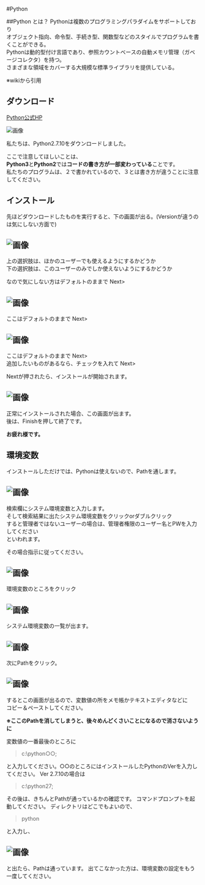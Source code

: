 #Python 

##Python とは？
Pythonは複数のプログラミングパラダイムをサポートしており    
オブジェクト指向、命令型、手続き型、関数型などのスタイルでプログラムを書くことができる。  
Pythonは動的型付け言語であり、参照カウントベースの自動メモリ管理（ガベージコレクタ）を持つ。  
さまざまな領域をカバーする大規模な標準ライブラリを提供している。  

※wikiから引用  

ダウンロード
------
[Python公式HP](https://www.python.org/downloads/)

![画像](../images/python/python_DL.PNG "画像")  

私たちは、Python2.7.10をダウンロードしました。

ここで注意してほしいことは、  
**Python3**と**Python2**では**コードの書き方が一部変わっている**ことです。  
私たちのプログラムは、２で書かれているので、３とは書き方が違うことに注意してください。

インストール
----------------
先ほどダウンロードしたものを実行すると、下の画面が出る。(Versionが違うのは気にしない方面で)  

![画像](../images/python/python_Install01.PNG "画像")  
----------------
 上の選択肢は、ほかのユーザーでも使えるようにするかどうか  
 下の選択肢は、このユーザーのみでしか使えないようにするかどうか  

 なので気にしない方はデフォルトのままで Next>


![画像](../images/python/python_Install02.PNG "画像")
----------------  
 ここはデフォルトのままで Next>


![画像](../images/python/python_Install03.PNG "画像") 
----------------
ここはデフォルトのままで Next>  
追加したいものがあるなら、チェックを入れて Next>  

Nextが押されたら、インストールが開始されます。

![画像](../images/python/python_Install04.PNG "画像") 
----------------
正常にインストールされた場合、この画面が出ます。  
後は、Finishを押して終了です。

**お疲れ様です。**  
  
  
環境変数
--------
 インストールしただけでは、Pythonは使えないので、Pathを通します。

![画像](../images/python/python_path01.PNG "画像") 
----------------
検索欄にシステム環境変数と入力します。  
そして検索結果に出たシステム環境変数をクリックorダブルクリック  
すると管理者ではないユーザーの場合は、管理者権限のユーザー名とPWを入力してください  
といわれます。

その場合指示に従ってください。

![画像](../images/python/python_path02.PNG "画像") 
----------------
環境変数のところをクリック 

![画像](../images/python/python_path03.PNG "画像")  
----------------
システム環境変数の一覧が出ます。

![画像](../images/python/python_path04.PNG "画像") 
----------------
次にPathをクリック。

![画像](../images/python/python_path05.PNG "画像") 
----------------
するとこの画面が出るので、変数値の所をメモ帳かテキストエディタなどに  
コピー＆ペーストしてください。

**※ここのPathを消してしまうと、後々めんどくさいことになるので消さないように**

変数値の一番最後のところに
 > c:\python○○;  

と入力してください。○○のところにはインストールしたPythonのVerを入力してください。
Ver 2.7.10の場合は
 > c:\python27;  

その後は、きちんとPathが通っているかの確認です。
コマンドプロンプトを起動してください。
ディレクトリはどこでもよいので、
 > python  

 と入力し、
 
![画像](../images/python/python_path06.PNG "画像")  
----------------
と出たら、Pathは通っています。
出てこなかった方は、環境変数の設定をもう一度してください。


